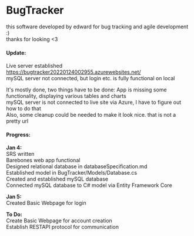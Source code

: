 # BugTracker

this software developed by edward for bug tracking and agile development :)  
thanks for looking <3  


#### Update:
Live server established
https://bugtracker20220124002955.azurewebsites.net/  
mySQL server not connected, but login etc. is fully functional on local  


It's mostly done, two things have to be done:
App is missing some functionality, displaying various tables and charts  
mySQL server is not connected to live site via Azure, I have to figure out how to do that  
Also, some cleanup could be needed to make it look nice. that is not a pretty url  

#### Progress:
**Jan 4:**  
SRS written  
Barebones web app functional  
Designed relational database in databaseSpecification.md  
Established model in BugTracker/Models/Database.cs  
Created and established mySQL database  
Connected mySQL database to C# model via Entity Framework Core  

**Jan 5:**  
Created Basic Webpage for login  

**To Do:**  
Create Basic Webpage for account creation  
Establish RESTAPI protocol for communication  